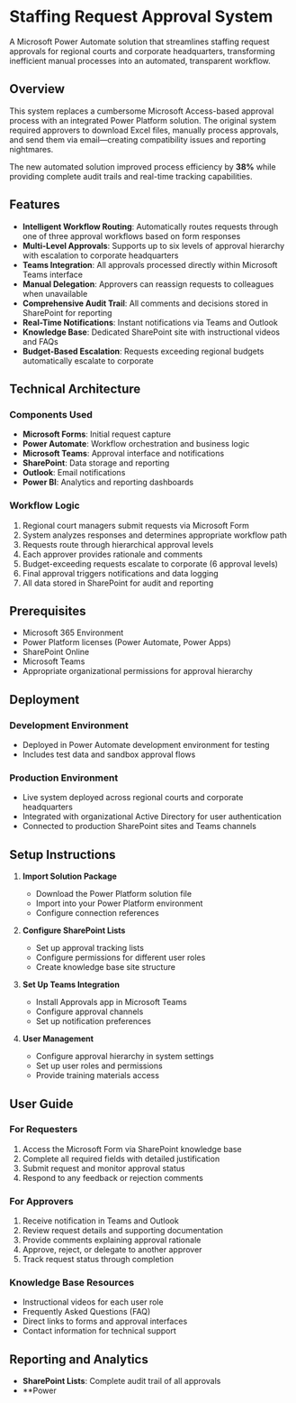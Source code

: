 # Staffing Request Approval System

A Microsoft Power Automate solution that streamlines staffing request approvals for regional courts and corporate headquarters, transforming inefficient manual processes into an automated, transparent workflow.

## Overview

This system replaces a cumbersome Microsoft Access-based approval process with an integrated Power Platform solution. The original system required approvers to download Excel files, manually process approvals, and send them via email—creating compatibility issues and reporting nightmares. 

The new automated solution improved process efficiency by **38%** while providing complete audit trails and real-time tracking capabilities.

## Features

- **Intelligent Workflow Routing**: Automatically routes requests through one of three approval workflows based on form responses
- **Multi-Level Approvals**: Supports up to six levels of approval hierarchy with escalation to corporate headquarters
- **Teams Integration**: All approvals processed directly within Microsoft Teams interface
- **Manual Delegation**: Approvers can reassign requests to colleagues when unavailable
- **Comprehensive Audit Trail**: All comments and decisions stored in SharePoint for reporting
- **Real-Time Notifications**: Instant notifications via Teams and Outlook
- **Knowledge Base**: Dedicated SharePoint site with instructional videos and FAQs
- **Budget-Based Escalation**: Requests exceeding regional budgets automatically escalate to corporate

## Technical Architecture

### Components Used
- **Microsoft Forms**: Initial request capture
- **Power Automate**: Workflow orchestration and business logic
- **Microsoft Teams**: Approval interface and notifications
- **SharePoint**: Data storage and reporting
- **Outlook**: Email notifications
- **Power BI**: Analytics and reporting dashboards

### Workflow Logic
1. Regional court managers submit requests via Microsoft Form
2. System analyzes responses and determines appropriate workflow path
3. Requests route through hierarchical approval levels
4. Each approver provides rationale and comments
5. Budget-exceeding requests escalate to corporate (6 approval levels)
6. Final approval triggers notifications and data logging
7. All data stored in SharePoint for audit and reporting

## Prerequisites

- Microsoft 365 Environment
- Power Platform licenses (Power Automate, Power Apps)
- SharePoint Online
- Microsoft Teams
- Appropriate organizational permissions for approval hierarchy

## Deployment

### Development Environment
- Deployed in Power Automate development environment for testing
- Includes test data and sandbox approval flows

### Production Environment  
- Live system deployed across regional courts and corporate headquarters
- Integrated with organizational Active Directory for user authentication
- Connected to production SharePoint sites and Teams channels

## Setup Instructions

1. **Import Solution Package**
   - Download the Power Platform solution file
   - Import into your Power Platform environment
   - Configure connection references

2. **Configure SharePoint Lists**
   - Set up approval tracking lists
   - Configure permissions for different user roles
   - Create knowledge base site structure

3. **Set Up Teams Integration**
   - Install Approvals app in Microsoft Teams
   - Configure approval channels
   - Set up notification preferences

4. **User Management**
   - Configure approval hierarchy in system settings
   - Set up user roles and permissions
   - Provide training materials access

## User Guide

### For Requesters
1. Access the Microsoft Form via SharePoint knowledge base
2. Complete all required fields with detailed justification
3. Submit request and monitor approval status
4. Respond to any feedback or rejection comments

### For Approvers
1. Receive notification in Teams and Outlook
2. Review request details and supporting documentation
3. Provide comments explaining approval rationale
4. Approve, reject, or delegate to another approver
5. Track request status through completion

### Knowledge Base Resources
- Instructional videos for each user role
- Frequently Asked Questions (FAQ)
- Direct links to forms and approval interfaces
- Contact information for technical support

## Reporting and Analytics

- **SharePoint Lists**: Complete audit trail of all approvals
- **Power
